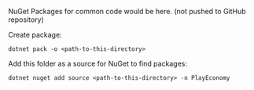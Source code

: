 NuGet Packages for common code would be here. (not pushed to GitHub repository)

Create package:
```
dotnet pack -o <path-to-this-directory>
```

Add this folder as a source for NuGet to find packages:
```
dotnet nuget add source <path-to-this-directory> -n PlayEconomy
```
